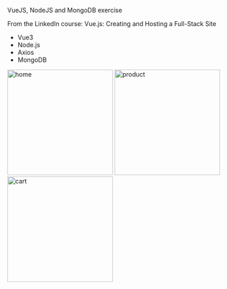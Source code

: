 VueJS, NodeJS and MongoDB exercise

From the LinkedIn course:
Vue.js: Creating and Hosting a Full-Stack Site

- Vue3
- Node.js
- Axios
- MongoDB

<div>
<img src="https://user-images.githubusercontent.com/112425916/222992000-b7fd2a33-a84b-4fe7-9387-3cdad1c31f11.png" alt="home" width="240">
<img src="https://user-images.githubusercontent.com/112425916/222992017-fb72a574-6821-471d-b663-9d70a1aa6d29.png" alt="product" width="240">
<img src="https://user-images.githubusercontent.com/112425916/222992025-062729e1-3927-43fc-9e59-eb60a5271d13.png" alt="cart" width="240">
</div>
